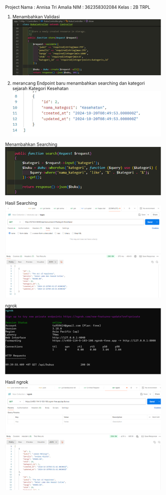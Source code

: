Project
Nama : Annisa Tri Amalia
NIM : 362358302084
Kelas : 2B TRPL

1. Menambahkan Validasi
![01](image/01.png)

2. merancang Endpoint baru
 menambahkan searching dan kategori sejarah
 Kategori Kesehatan
 ![02](image/02.png)

 Menambahkan Searching
 ![03](image/03.png)

 Hasil Searching
 ![04](image/04.png)

ngrok
![05](image/05.png)

Hasil ngrok
![06](image/06.png)
